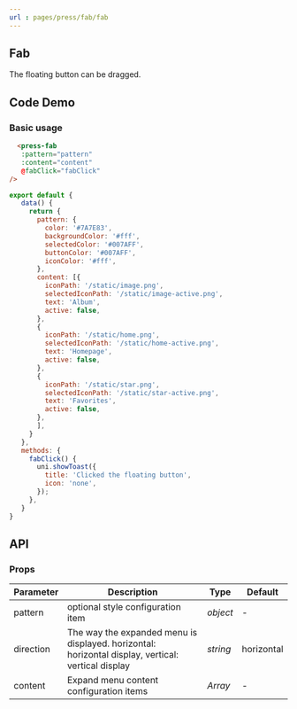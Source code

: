 ```yaml
---
url : pages/press/fab/fab
---
```


## Fab 

The floating button can be dragged.

## Code Demo

### Basic usage

```html
  <press-fab
   :pattern="pattern"
   :content="content"
   @fabClick="fabClick"
/>
```

```js
export default {
   data() {
     return {
       pattern: {
         color: '#7A7E83',
         backgroundColor: '#fff',
         selectedColor: '#007AFF',
         buttonColor: '#007AFF',
         iconColor: '#fff',
       },
       content: [{
         iconPath: '/static/image.png',
         selectedIconPath: '/static/image-active.png',
         text: 'Album',
         active: false,
       },
       {
         iconPath: '/static/home.png',
         selectedIconPath: '/static/home-active.png',
         text: 'Homepage',
         active: false,
       },
       {
         iconPath: '/static/star.png',
         selectedIconPath: '/static/star-active.png',
         text: 'Favorites',
         active: false,
       },
       ],
     }
   },
   methods: {
     fabClick() {
       uni.showToast({
         title: 'Clicked the floating button',
         icon: 'none',
       });
     },
   }
}
```

## API

### Props


| Parameter | Description                                                                                        | Type     | Default    |
| --------- | -------------------------------------------------------------------------------------------------- | -------- | ---------- |
| pattern   | optional style configuration item                                                                  | _object_ | -          |
| direction | The way the expanded menu is displayed. horizontal: horizontal display, vertical: vertical display | _string_ | horizontal |
| content   | Expand menu content configuration items                                                            | _Array_  | -          |